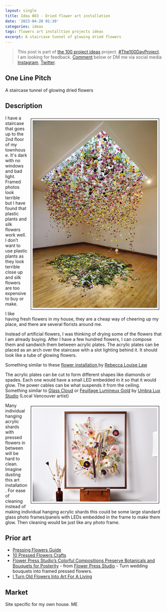 ```yaml
---
layout: single
title: Idea 083 - Dried flower art installation
date: '2023-04-20 01:30'
categories: ideas
tags: flowers art installtion projects ideas
excerpt: A staircase tunnel of glowing dried flowers
---
```


> This post is part of [the 100 project ideas](https://blog.abluestar.com/projects/2023-100-ideas/) project. [#The100DayProject](https://www.the100dayproject.org/). I am looking for feedback. <a href='#utterances-comments'>Comment</a> below or DM me via social media <a href="https://instagram.com/funvill" rel="nofollow noopener noreferrer"><i class="fab fa-fw fa-instagram" aria-hidden="true"></i><span class="label">Instagram</span></a>, <a href="https://twitter.com/funvill" rel="nofollow noopener noreferrer"><i class="fab fa-fw fa-twitter" aria-hidden="true"></i><span class="label">Twitter</span></a>.

## One Line Pitch

A staircase tunnel of glowing dried flowers

## Description

<img src='\public\uploads\2023\rebecca-louise-law.png' alt='rebecca-louise-law' title='rebecca-louise-law' style="float: right; max-width: 400px; margin: 10px; border: 1px solid black; padding: 5px">I have a staircase that goes up to the 2nd floor of my townhouse. It's dark with no windows and bad light. Framed photos look terrible but I have found that plastic plants and silk flowers work well. I don’t want to use plastic plants as they look terrible close up and silk flowers are too expensive to buy or make.

I like having fresh flowers in my house, they are a cheap way of cheering up my place, and there are several florists around me.

Instead of artificial flowers, I was thinking of drying some of the flowers that I am already buying. After I have a few hundred flowers, I can compose them and sandwich them between acrylic plates. The acrylic plates can be placed as an arch over the staircase with a slot lighting behind it. It should look like a tube of glowing flowers.

Something similar to these [flower installation ](https://mymodernmet.com/flower-installation-art-rebecca-louise-law/) by [Rebecca Louise Law ](https://www.rebeccalouiselaw.com/)

The acrylic plates can be cut to form different shapes like diamonds or spades. Each one would have a small LED embedded in it so that it would glow. The power cables can be what suspends it from the ceiling. Something similar to [Glass Cloud](https://www.umbraluxstudio.com/gallery?pgid=kx468gwm-37595e0f-3ae6-4b8a-ab27-f098629bf160) or [Feuillage Lumineux Gold](https://www.umbraluxstudio.com/gallery?pgid=kx468gwm-20c1498e-42f0-4ce1-a19d-6c42c65897a8) by [Umbra Lux Studio](https://www.umbraluxstudio.com/) (Local Vancouver artist)

<img src='\public\uploads\2023\flowers2.png' alt='Flower Press Studio flowers2' title='Flower Press Studio flowers2' style="float: right; max-width: 400px; margin: 10px; border: 1px solid black; padding: 5px">Many individual hanging acrylic shards with pressed flowers in between will be hard to clean. Imagine dusting this art installation. For ease of cleaning instead of making  individual hanging acrylic shards this could be some large standard glass photo frames/panels with LEDs embedded in the frame to make them glow. Then cleaning would be just like any photo frame.

## Prior art

- [Pressing Flowers Guide](https://www.masterclass.com/articles/pressing-flowers-guide)
- [10 Pressed Flowers Crafts](https://www.youtube.com/watch?v=g0oLMUE0J3I)
- [Flower Press Studio’s Colorful Compositions Preserve Botanicals and Bouquets for Posterity](https://www.thisiscolossal.com/2023/03/flower-press-studio/) - from [Flower Press Studio](https://www.flowerpressstudio.com/) - Turn wedding bouquets into framed pressed flowers.
- [I Turn Old Flowers Into Art For A Living](https://www.youtube.com/watch?v=YBORgUKIfdo)

## Market

Site specific for my own house. ME
